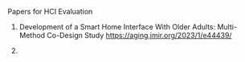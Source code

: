 Papers for HCI Evaluation

1. Development of a Smart Home Interface With Older Adults: Multi-Method Co-Design Study
https://aging.jmir.org/2023/1/e44439/

2. 


